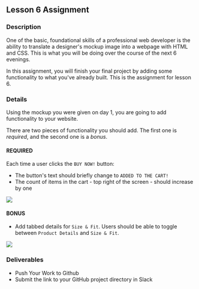 ## Lesson 6 Assignment

### Description

One of the basic, foundational skills of a professional web developer is the ability to translate a designer's mockup image into a webpage with HTML and CSS. This is what you will be doing over the course of the next 6 evenings.

In this assignment, you will finish your final project by adding some functionality to what you've already built.
This is the assignment for lesson 6.

### Details

Using the mockup you were given on day 1, you are going to add functionality to your website.

There are two pieces of functionality you should add. The first one is *required*, and the second one is a *bonus*.

#### REQUIRED

Each time a user clicks the `BUY NOW!` button:

* The button's text should briefly change to `ADDED TO THE CART!`
* The count of items in the cart - top right of the screen - should increase by one

<img src='https://github.com/ccs-foundations/foundations-front-end-engineering/blob/master/assignments/images/day-6-homework-img-1.gif' />

#### BONUS

* Add tabbed details for `Size & Fit`. Users should be able to toggle between `Product Details` and `Size & Fit`.

<img src='https://github.com/ccs-foundations/foundations-front-end-engineering/blob/master/assignments/images/day-6-homework-img-2.gif' />

### Deliverables

* Push Your Work to Github
* Submit the link to your GitHub project directory in Slack
